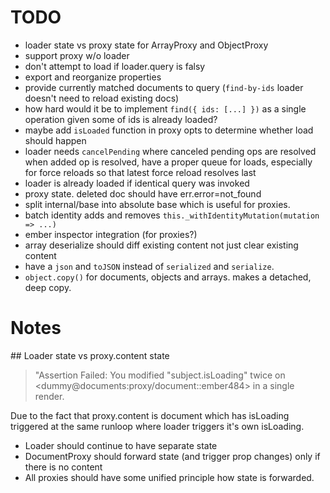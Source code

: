 # TODO

* loader state vs proxy state for ArrayProxy and ObjectProxy
* support proxy w/o loader
* don't attempt to load if loader.query is falsy
* export and reorganize properties
* provide currently matched documents to query (`find-by-ids` loader doesn't need to reload existing docs)
* how hard would it be to implement `find({ ids: [...] })` as a single operation given some of ids is already loaded?
* maybe add `isLoaded` function in proxy opts to determine whether load should happen
* loader needs `cancelPending` where canceled pending ops are resolved when added op is resolved, have a proper queue for loads, especially for force reloads so that latest force reload resolves last
* loader is already loaded if identical query was invoked
* proxy state. deleted doc should have err.error=not_found
* split internal/base into absolute base which is useful for proxies.
* batch identity adds and removes `this._withIdentityMutation(mutation => ...)`
* ember inspector integration (for proxies?)
* array deserialize should diff existing content not just clear existing content
* have a `json` and `toJSON` instead of `serialized` and `serialize`.
* `object.copy()` for documents, objects and arrays. makes a detached, deep copy.

# Notes

## Loader state vs proxy.content state

> "Assertion Failed: You modified "subject.isLoading" twice on <dummy@documents:proxy/document::ember484> in a single render.

Due to the fact that proxy.content is document which has isLoading triggered at the same runloop where loader triggers it's own isLoading.

* Loader should continue to have separate state
* DocumentProxy should forward state (and trigger prop changes) only if there is no content
* All proxies should have some unified principle how state is forwarded.
